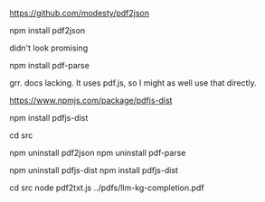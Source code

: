 https://github.com/modesty/pdf2json

npm install pdf2json

didn't look promising

npm install pdf-parse

grr. docs lacking. It uses pdf.js, so I might as well use that directly.

https://www.npmjs.com/package/pdfjs-dist

npm install pdfjs-dist

cd src

npm uninstall pdf2json
npm uninstall pdf-parse

npm uninstall pdfjs-dist
npm install pdfjs-dist

cd src
node pdf2txt.js ../pdfs/llm-kg-completion.pdf
